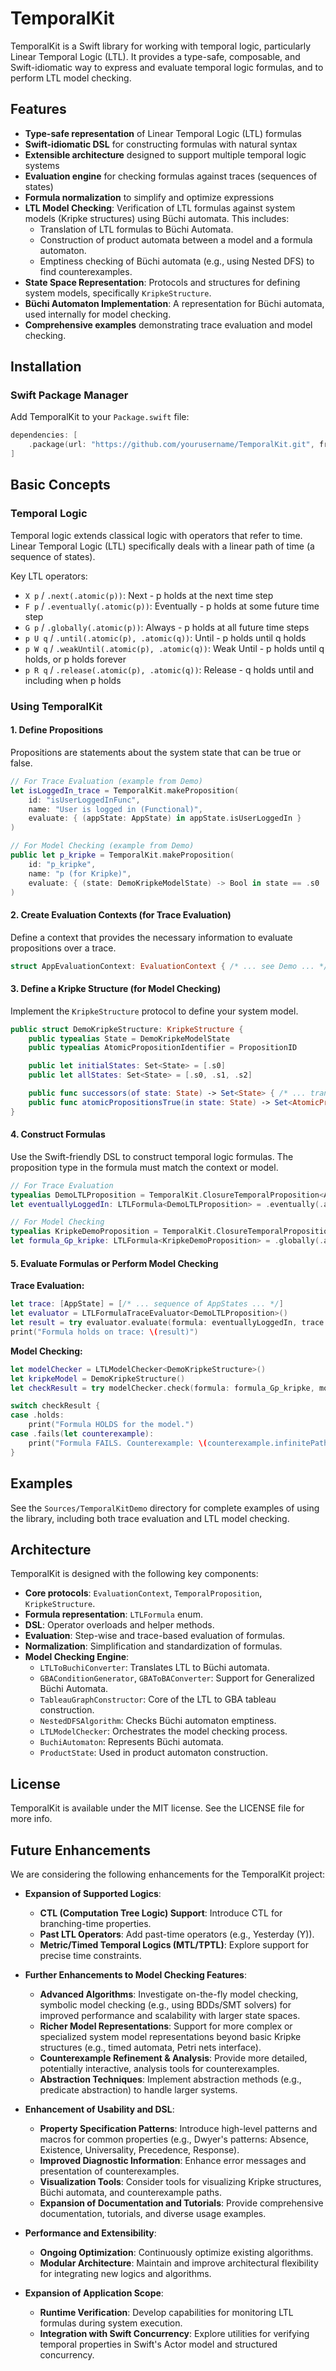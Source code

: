 # TemporalKit

TemporalKit is a Swift library for working with temporal logic, particularly Linear Temporal Logic (LTL). It provides a type-safe, composable, and Swift-idiomatic way to express and evaluate temporal logic formulas, and to perform LTL model checking.

## Features

- **Type-safe representation** of Linear Temporal Logic (LTL) formulas
- **Swift-idiomatic DSL** for constructing formulas with natural syntax
- **Extensible architecture** designed to support multiple temporal logic systems
- **Evaluation engine** for checking formulas against traces (sequences of states)
- **Formula normalization** to simplify and optimize expressions
- **LTL Model Checking**: Verification of LTL formulas against system models (Kripke structures) using Büchi automata. This includes:
  - Translation of LTL formulas to Büchi Automata.
  - Construction of product automata between a model and a formula automaton.
  - Emptiness checking of Büchi automata (e.g., using Nested DFS) to find counterexamples.
- **State Space Representation**: Protocols and structures for defining system models, specifically `KripkeStructure`.
- **Büchi Automaton Implementation**: A representation for Büchi automata, used internally for model checking.
- **Comprehensive examples** demonstrating trace evaluation and model checking.

## Installation

### Swift Package Manager

Add TemporalKit to your `Package.swift` file:

```swift
dependencies: [
    .package(url: "https://github.com/yourusername/TemporalKit.git", from: "1.0.0") // Replace with actual URL and version
]
```

## Basic Concepts

### Temporal Logic

Temporal logic extends classical logic with operators that refer to time. Linear Temporal Logic (LTL) specifically deals with a linear path of time (a sequence of states).

Key LTL operators:

- `X p` / `.next(.atomic(p))`: Next - p holds at the next time step
- `F p` / `.eventually(.atomic(p))`: Eventually - p holds at some future time step
- `G p` / `.globally(.atomic(p))`: Always - p holds at all future time steps
- `p U q` / `.until(.atomic(p), .atomic(q))`: Until - p holds until q holds
- `p W q` / `.weakUntil(.atomic(p), .atomic(q))`: Weak Until - p holds until q holds, or p holds forever
- `p R q` / `.release(.atomic(p), .atomic(q))`: Release - q holds until and including when p holds

### Using TemporalKit

#### 1. Define Propositions

Propositions are statements about the system state that can be true or false.

```swift
// For Trace Evaluation (example from Demo)
let isLoggedIn_trace = TemporalKit.makeProposition(
    id: "isUserLoggedInFunc",
    name: "User is logged in (Functional)",
    evaluate: { (appState: AppState) in appState.isUserLoggedIn }
)

// For Model Checking (example from Demo)
public let p_kripke = TemporalKit.makeProposition(
    id: "p_kripke", 
    name: "p (for Kripke)", 
    evaluate: { (state: DemoKripkeModelState) -> Bool in state == .s0 || state == .s2 }
)
```

#### 2. Create Evaluation Contexts (for Trace Evaluation)

Define a context that provides the necessary information to evaluate propositions over a trace.

```swift
struct AppEvaluationContext: EvaluationContext { /* ... see Demo ... */ }
```

#### 3. Define a Kripke Structure (for Model Checking)

Implement the `KripkeStructure` protocol to define your system model.

```swift
public struct DemoKripkeStructure: KripkeStructure {
    public typealias State = DemoKripkeModelState
    public typealias AtomicPropositionIdentifier = PropositionID

    public let initialStates: Set<State> = [.s0]
    public let allStates: Set<State> = [.s0, .s1, .s2]

    public func successors(of state: State) -> Set<State> { /* ... transitions ... */ }
    public func atomicPropositionsTrue(in state: State) -> Set<AtomicPropositionIdentifier> { /* ... state labeling ... */ }
}
```

#### 4. Construct Formulas

Use the Swift-friendly DSL to construct temporal logic formulas. The proposition type in the formula must match the context or model.

```swift
// For Trace Evaluation
typealias DemoLTLProposition = TemporalKit.ClosureTemporalProposition<AppState, Bool>
let eventuallyLoggedIn: LTLFormula<DemoLTLProposition> = .eventually(.atomic(isLoggedIn_trace))

// For Model Checking
typealias KripkeDemoProposition = TemporalKit.ClosureTemporalProposition<DemoKripkeModelState, Bool>
let formula_Gp_kripke: LTLFormula<KripkeDemoProposition> = .globally(.atomic(p_kripke))
```

#### 5. Evaluate Formulas or Perform Model Checking

**Trace Evaluation:**

```swift
let trace: [AppState] = [/* ... sequence of AppStates ... */]
let evaluator = LTLFormulaTraceEvaluator<DemoLTLProposition>()
let result = try evaluator.evaluate(formula: eventuallyLoggedIn, trace: trace, contextProvider: contextFor)
print("Formula holds on trace: \(result)")
```

**Model Checking:**

```swift
let modelChecker = LTLModelChecker<DemoKripkeStructure>()
let kripkeModel = DemoKripkeStructure()
let checkResult = try modelChecker.check(formula: formula_Gp_kripke, model: kripkeModel)

switch checkResult {
case .holds:
    print("Formula HOLDS for the model.")
case .fails(let counterexample):
    print("Formula FAILS. Counterexample: \(counterexample.infinitePathDescription)")
}
```

## Examples

See the `Sources/TemporalKitDemo` directory for complete examples of using the library, including both trace evaluation and LTL model checking.

## Architecture

TemporalKit is designed with the following key components:

- **Core protocols**: `EvaluationContext`, `TemporalProposition`, `KripkeStructure`.
- **Formula representation**: `LTLFormula` enum.
- **DSL**: Operator overloads and helper methods.
- **Evaluation**: Step-wise and trace-based evaluation of formulas.
- **Normalization**: Simplification and standardization of formulas.
- **Model Checking Engine**:
  - `LTLToBuchiConverter`: Translates LTL to Büchi automata.
  - `GBAConditionGenerator`, `GBAToBAConverter`: Support for Generalized Büchi Automata.
  - `TableauGraphConstructor`: Core of the LTL to GBA tableau construction.
  - `NestedDFSAlgorithm`: Checks Büchi automaton emptiness.
  - `LTLModelChecker`: Orchestrates the model checking process.
  - `BuchiAutomaton`: Represents Büchi automata.
  - `ProductState`: Used in product automaton construction.

## License

TemporalKit is available under the MIT license. See the LICENSE file for more info.

## Future Enhancements

We are considering the following enhancements for the TemporalKit project:

- **Expansion of Supported Logics**:
  - **CTL (Computation Tree Logic) Support**: Introduce CTL for branching-time properties.
  - **Past LTL Operators**: Add past-time operators (e.g., Yesterday (Y)).
  - **Metric/Timed Temporal Logics (MTL/TPTL)**: Explore support for precise time constraints.

- **Further Enhancements to Model Checking Features**:
  - **Advanced Algorithms**: Investigate on-the-fly model checking, symbolic model checking (e.g., using BDDs/SMT solvers) for improved performance and scalability with larger state spaces.
  - **Richer Model Representations**: Support for more complex or specialized system model representations beyond basic Kripke structures (e.g., timed automata, Petri nets interface).
  - **Counterexample Refinement & Analysis**: Provide more detailed, potentially interactive, analysis tools for counterexamples.
  - **Abstraction Techniques**: Implement abstraction methods (e.g., predicate abstraction) to handle larger systems.

- **Enhancement of Usability and DSL**:
  - **Property Specification Patterns**: Introduce high-level patterns and macros for common properties (e.g., Dwyer's patterns: Absence, Existence, Universality, Precedence, Response).
  - **Improved Diagnostic Information**: Enhance error messages and presentation of counterexamples.
  - **Visualization Tools**: Consider tools for visualizing Kripke structures, Büchi automata, and counterexample paths.
  - **Expansion of Documentation and Tutorials**: Provide comprehensive documentation, tutorials, and diverse usage examples.

- **Performance and Extensibility**:
  - **Ongoing Optimization**: Continuously optimize existing algorithms.
  - **Modular Architecture**: Maintain and improve architectural flexibility for integrating new logics and algorithms.

- **Expansion of Application Scope**:
  - **Runtime Verification**: Develop capabilities for monitoring LTL formulas during system execution.
  - **Integration with Swift Concurrency**: Explore utilities for verifying temporal properties in Swift's Actor model and structured concurrency.
